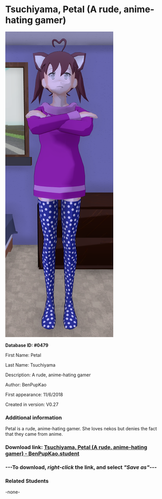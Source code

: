 # Tsuchiyama, Petal (A rude, anime-hating gamer)

<img src="../../Files/Images/Tsuchiyama, Petal (A rude, anime-hating gamer).png" title="Tsuchiyama, Petal (A rude, anime-hating gamer) - BenPupKao">

**Database ID: #0479**

First Name: Petal

Last Name: Tsuchiyama

Description: A rude, anime-hating gamer

Author: BenPupKao

First appearance: 11/6/2018

Created in version: V0.27

### Additional information

Petal is a rude, anime-hating gamer. She loves nekos but denies the fact that they came from anime.

### Download link: <a href="https://raw.githubusercontent.com/Arbiter1223/Daigaku-Gurashi-Custom-Students/master/Files/Student%20Files/Tsuchiyama%2C%20Petal%20(A%20rude%2C%20anime-hating%20gamer)%20-%20BenPupKao.student">Tsuchiyama, Petal (A rude, anime-hating gamer) - BenPupKao.student</a>

### ---**To download, _right-click_ the link, and select _"Save as"_**---

### Related Students

-none-
